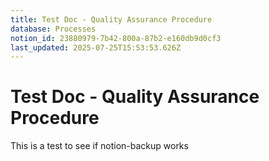 ```yaml
---
title: Test Doc - Quality Assurance Procedure
database: Processes
notion_id: 23880979-7b42-800a-87b2-e160db9d0cf3
last_updated: 2025-07-25T15:53:53.626Z
---
```


# Test Doc - Quality Assurance Procedure


This is a test to see if notion-backup works

